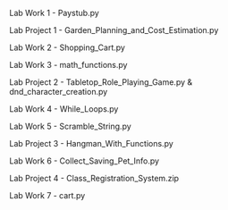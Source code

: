 Lab Work 1 - Paystub.py

Lab Project 1 - Garden_Planning_and_Cost_Estimation.py

Lab Work 2 - Shopping_Cart.py

Lab Work 3 - math_functions.py

Lab Project 2 - Tabletop_Role_Playing_Game.py & dnd_character_creation.py

Lab Work 4 - While_Loops.py

Lab Work 5 - Scramble_String.py

Lab Project 3 - Hangman_With_Functions.py

Lab Work 6 - Collect_Saving_Pet_Info.py

Lab Project 4 - Class_Registration_System.zip

Lab Work 7 - cart.py
